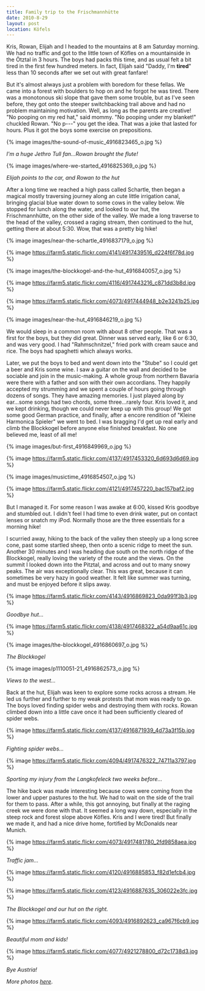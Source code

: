 ```yaml
---
title: Family trip to the Frischmannhütte
date: 2010-8-29
layout: post
location: Köfels
---
```


Kris, Rowan, Elijah and I headed to the mountains at 8 am Saturday morning.
We had no traffic and got to the little town of Köfles on a mountainside
in the Ötztal in 3 hours. The boys had packs this time, and as usual felt
a bit tired in the first few hundred meters. In fact, Elijah said "Daddy,
I'm **tired**" less than 10 seconds after we set out with great fanfare!
  
  
But it's almost always just a problem with boredom for these fellas. We
came into a forest with boulders to hop on and he forgot he was tired.
There was a monotonous ski slope that gave them some trouble, but as I've
seen before, they got onto the steeper switchbacking trail above and had
no problem maintaining motivation. Well, as long as the parents are creative!
"No pooping on my red hat," said mommy. "No pooping under my blanket!"
chuckled Rowan. "No p---" you get the idea. That was a joke that lasted
for hours. Plus it got the boys some exercise on prepositions.
  
  
{% image images/the-sound-of-music_4916823465_o.jpg %}
  
_I'm a huge Jethro Tull fan...Rowan brought the flute!_
  
  
{% image images/where-we-started_4916825369_o.jpg %}
  
_Elijah points to the car, and Rowan to the hut_
  
  
After a long time we reached a high pass called Schartle, then began a
magical mostly traversing journey along an cute little irrigation canal,
bringing glacial blue water down to some cows in the valley below. We stopped
for lunch along the water, and looked to our hut, the Frischmannhütte,
on the other side of the valley. We made a long traverse to the head of
the valley, crossed a raging stream, then continued to the hut, getting
there at about 5:30\. Wow, that was a pretty big hike!
  
  
{% image images/near-the-schartle_4916837179_o.jpg %}
  
{% image https://farm5.static.flickr.com/4141/4917439516_d224f6f78d.jpg %}
  
{% image images/the-blockkogel-and-the-hut_4916840057_o.jpg %}
  
{% image https://farm5.static.flickr.com/4116/4917443216_c871dd3b8d.jpg %}
  
{% image https://farm5.static.flickr.com/4073/4917444948_b2e3241b25.jpg %}
  
{% image images/near-the-hut_4916846219_o.jpg %}
  
  
We would sleep in a common room with about 8 other people. That was a
first for the boys, but they did great. Dinner was served early, like 6
or 6:30, and was very good. I had "Rahmschnitzel," fried pork with cream
sauce and rice. The boys had spaghetti which always works.
  
  
Later, we put the boys to bed and went down into the "Stube" so I could
get a beer and Kris some wine. I saw a guitar on the wall and decided to
be sociable and join in the music-making. A whole group from northern Bavaria
were there with a father and son with their own accordians. They happily
accepted my strumming and we spent a couple of hours going through dozens
of songs. They have amazing memories. I just played along by ear...some
songs had two chords, some three...rarely four. Kris loved it, and we kept
drinking, though we could never keep up with this group! We got some good
German practice, and finally, after a encore rendition of "Kleine Harmonica
Spieler" we went to bed. I was bragging I'd get up real early and climb
the Blockkogel before anyone else finished breakfast. No one believed me,
least of all me!
  
  
{% image images/but-first_4916849969_o.jpg %}
  
{% image https://farm5.static.flickr.com/4137/4917453320_6d693d6d69.jpg %}
  
{% image images/musictime_4916854507_o.jpg %}
  
{% image https://farm5.static.flickr.com/4121/4917457220_bac157baf2.jpg %}
  
  
  
But I managed it. For some reason I was awake at 6:00, kissed Kris goodbye
and stumbled out. I didn't feel I had time to even drink water, put on
contact lenses or snatch my iPod. Normally those are the three essentials
for a morning hike!
  
  
I scurried away, hiking to the back of the valley then steeply up a long
scree cone, past some startled sheep, then onto a scenic ridge to meet
the sun. Another 30 minutes and I was heading due south on the north ridge
of the Blockkogel, really loving the variety of the route and the views.
On the summit I looked down into the Pitztal, and across and out to many
snowy peaks. The air was exceptionally clear. This was great, because it
can sometimes be very hazy in good weather. It felt like summer was turning,
and must be enjoyed before it slips away.
  
  
{% image https://farm5.static.flickr.com/4143/4916869823_0da991f3b3.jpg %}
  
_Goodbye hut..._
  
{% image https://farm5.static.flickr.com/4138/4917468322_a54d9aa61c.jpg %}
  
{% image images/the-blockkogel_4916860697_o.jpg %}
  
_The Blockkogel_
  
{% image images/p1110051-21_4916862573_o.jpg %}
  
_Views to the west..._
  
  
Back at the hut, Elijah was keen to explore some rocks across a stream.
He led us further and further to my weak protests that mom was ready to
go. The boys loved finding spider webs and destroying them with rocks.
Rowan climbed down into a little cave once it had been sufficiently cleared
of spider webs.
  
  
{% image https://farm5.static.flickr.com/4137/4916871939_4d73a3f15b.jpg %}
  
_Fighting spider webs..._
  
{% image https://farm5.static.flickr.com/4094/4917476322_74711a3797.jpg %}
  
_Sporting my injury from the Langkofeleck two weeks before..._
  
  
The hike back was made interesting because cows were coming from the lower
and upper pastures to the hut. We had to wait on the side of the trail
for them to pass. After a while, this got annoying, but finally at the
raging creek we were done with that. It seemed a long way down, especially
in the steep rock and forest slope above Köfles. Kris and I were tired!
But finally we made it, and had a nice drive home, fortified by McDonalds
near Munich.
  
  
{% image https://farm5.static.flickr.com/4073/4917481780_2fd9858aea.jpg %}
  
_Traffic jam..._
  
{% image https://farm5.static.flickr.com/4120/4916885853_f82d1efcb4.jpg %}
  
{% image https://farm5.static.flickr.com/4123/4916887635_306022e3fc.jpg %}
  
_The Blockkogel and our hut on the right._
  
{% image https://farm5.static.flickr.com/4093/4916892623_ca967f6cb9.jpg %}
  
_Beautiful mom and kids!_
  
{% image https://farm5.static.flickr.com/4077/4921278800_d72c1738d3.jpg %}
  
_Bye Austria!_
  
  
_More photos [here](https://www.flickr.com/photos/ripsawridge/sets/72157624658546529/with/4916823465/)_.
